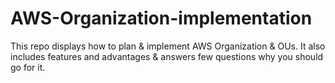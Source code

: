 # AWS-Organization-implementation
This repo displays how to plan &amp; implement AWS Organization &amp; OUs. It also includes features and advantages &amp; answers few questions why you should go for it.
